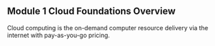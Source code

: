 ## Module 1 Cloud Foundations Overview

Cloud computing is the on-demand computer resource delivery via the internet with pay-as-you-go pricing.